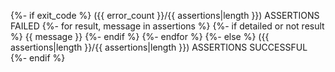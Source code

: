 {%- if exit_code %}
({{ error_count }}/{{ assertions|length }}) ASSERTIONS FAILED
{%- for result, message in assertions %}
{%- if detailed or not result %}
{{ message }}
{%- endif %}
{%- endfor %}
{%- else %}
({{ assertions|length }}/{{ assertions|length }}) ASSERTIONS SUCCESSFUL
{%- endif %}
